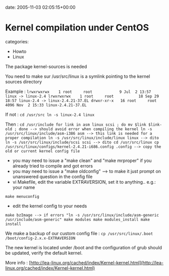 


date: 2005-11-03 02:05:15+00:00


# Kernel compilation under CentOS

categories:
- Howto
- Linux


The package kernel-sources is needed

You need to make sur /usr/src/linux is a symlink pointing to the kernel sources directory

Example :
`lrwxrwxrwx    1 root     root            9 Jul  2 13:57 linux -> linux-2.4
lrwxrwxrwx    1 root     root           18 Sep 29 18:57 linux-2.4 -> linux-2.4.21-37.EL
drwxr-xr-x   16 root     root         4096 Nov  2 15:33 linux-2.4.21-37.EL`

<!-- more -->

If not :
`cd /usr/src
ln -s linux-2.4 linux`

Then :
`cd /usr/include
for link in asm linux scsi ; do mv $link $link-old ; done --> should avoid error when compiling the kernel
ln -s /usr/src/linux/include/asm-i386 asm --> this link is needed for a proper compilation
ln -s /usr/src/linux/include/linux linux --> dito
ln -s /usr/src/linux/include/scsi scsi --> dito
cd /usr/src/linux
cp /usr/src/linux/configs/kernel-2.4.21-i686.config .config --> copy the old or current kernel config file`
- you may need to issue a "make clean" and "make mrproper" if you already tried to compile and got errors
- you may need to issue a "make oldconfig" --> to make it just prompt on unanswered question in the config file
- vi Makefile, edit the variable EXTRAVERSION, set it to anything.. e.g.: your name

`make menuconfig`
- edit the kernel config to your needs

`make bzImage --> if errors "ln -s /usr/src/linux/include/asm-generic /usr/include/asm-generic"
make modules
make modules_install
make install`

We make a backup of our custom config file :
`cp /usr/src/linux/.boot /boot/config-2.x.x-EXTRAVERSION `

The new kernel is located under /boot and the configuration of grub should be updated, verify the default kernel.

More info : [http://lea-linux.org/cached/index/Kernel-kernel.html](http://lea-linux.org/cached/index/Kernel-kernel.html)
